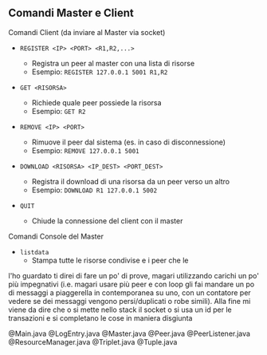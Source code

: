 ## Comandi Master e Client
Comandi Client (da inviare al Master via socket)

- `REGISTER <IP> <PORT> <R1,R2,...>`
    - Registra un peer al master con una lista di risorse
    - Esempio: `REGISTER 127.0.0.1 5001 R1,R2`

- `GET <RISORSA>`
    - Richiede quale peer possiede la risorsa
    - Esempio: `GET R2`

- `REMOVE <IP> <PORT>`
    - Rimuove il peer dal sistema (es. in caso di disconnessione)
    - Esempio: `REMOVE 127.0.0.1 5001`

- `DOWNLOAD <RISORSA> <IP_DEST> <PORT_DEST>`
    - Registra il download di una risorsa da un peer verso un altro
    - Esempio: `DOWNLOAD R1 127.0.0.1 5002`

- `QUIT`
    - Chiude la connessione del client con il master

Comandi Console del Master

- `listdata`
    - Stampa tutte le risorse condivise e i peer che le

l'ho guardato ti direi di fare un po' di prove, magari utilizzando carichi un po' più impegnativi (i.e. magari usare più peer e con loop gli fai mandare un po di messaggi a piaggerella in contemporanea su uno, con un contatore per vedere se dei messaggi vengono persi/duplicati o robe simili). Alla fine mi viene da dire che o si mette nello stack il socket o si usa un id per le transazioni e si completano le cose in maniera disgiunta

@Main.java @LogEntry.java @Master.java @Peer.java @PeerListener.java @ResourceManager.java @Triplet.java @Tuple.java 